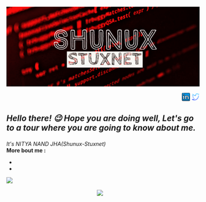 
<p align="center"><a href="https://github.com/Shunux-Stuxnet">
 <img src="https://raw.githubusercontent.com/Shunux-Stuxnet/Shunux-Stuxnet/main/My%20Post%20(5)%7E2.png" />
 </p>
 <p align="right">
  <a href="https://www.linkedin.com/in/shunux-stuxnet"><img src="https://github.com/Shunux-Stuxnet/Shunux-Stuxnet/blob/dde9363e7f1ab620489c06ce99be4120a82e0140/linkedin-64.png" width=21 ></a>
   <a href="https://twitter.com/CySecDF?s=09"><img src="https://github.com/Shunux-Stuxnet/Shunux-Stuxnet/blob/dde9363e7f1ab620489c06ce99be4120a82e0140/twitter.svg" width=21/></a>
  

  </p>

<h2><i><p>
 Hello there! 😉 Hope you are doing well, Let's go to a tour where you are going to know about me.
 </p></i></h2>
<i>It's NITYA NAND JHA(Shunux-Stuxnet)</i>
<br>
<b> More bout me :</b>

* 
*
<a href="https://github.com/Shunux-Stuxnet"><img src="https://github-readme-stats.vercel.app/api/top-langs/?username=Shunux-Stuxnet&layout=compact&theme=radical&hide_border=true" height=160/>
</a>
<p align="center"><a href="https://github.com/Shunux-Stuxnet">
<img height="165" src="https://github-readme-stats.vercel.app/api?username=Shunux-Stuxnet&show_icons=true&theme=radical&layout=compact&hide_border=true" /></a>
 &nbsp;&nbsp;&nbsp;

 </p>
